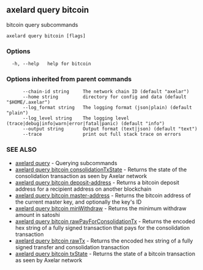 ## axelard query bitcoin

bitcoin query subcommands

```
axelard query bitcoin [flags]
```

### Options

```
  -h, --help   help for bitcoin
```

### Options inherited from parent commands

```
      --chain-id string     The network chain ID (default "axelar")
      --home string         directory for config and data (default "$HOME/.axelar")
      --log_format string   The logging format (json|plain) (default "plain")
      --log_level string    The logging level (trace|debug|info|warn|error|fatal|panic) (default "info")
      --output string       Output format (text|json) (default "text")
      --trace               print out full stack trace on errors
```

### SEE ALSO

- [axelard query](axelard_query.md)	 - Querying subcommands
- [axelard query bitcoin consolidationTxState](axelard_query_bitcoin_consolidationTxState.md)	 - Returns the state of the consolidation transaction as seen by Axelar network
- [axelard query bitcoin deposit-address](axelard_query_bitcoin_deposit-address.md)	 - Returns a bitcoin deposit address for a recipient address on another blockchain
- [axelard query bitcoin master-address](axelard_query_bitcoin_master-address.md)	 - Returns the bitcoin address of the current master key, and optionally the key's ID
- [axelard query bitcoin minWithdraw](axelard_query_bitcoin_minWithdraw.md)	 - Returns the minimum withdraw amount in satoshi
- [axelard query bitcoin rawPayForConsolidationTx](axelard_query_bitcoin_rawPayForConsolidationTx.md)	 - Returns the encoded hex string of a fully signed transaction that pays for the consolidation transaction
- [axelard query bitcoin rawTx](axelard_query_bitcoin_rawTx.md)	 - Returns the encoded hex string of a fully signed transfer and consolidation transaction
- [axelard query bitcoin txState](axelard_query_bitcoin_txState.md)	 - Returns the state of a bitcoin transaction as seen by Axelar network
